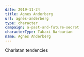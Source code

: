 ```yaml
---
date: 2019-11-24
title: Agnes Anderberg
url: agnes-anderberg
type: character
campaign: a-past-and-future-secret
characterType: Tabaxi Barbarian
name: Agnes Anderberg
---
```


Charlatan tendencies
